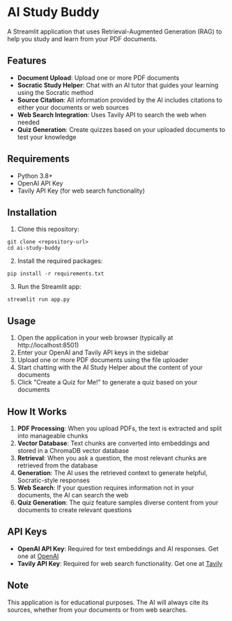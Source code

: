 # AI Study Buddy

A Streamlit application that uses Retrieval-Augmented Generation (RAG) to help you study and learn from your PDF documents.

## Features

- **Document Upload**: Upload one or more PDF documents
- **Socratic Study Helper**: Chat with an AI tutor that guides your learning using the Socratic method
- **Source Citation**: All information provided by the AI includes citations to either your documents or web sources
- **Web Search Integration**: Uses Tavily API to search the web when needed
- **Quiz Generation**: Create quizzes based on your uploaded documents to test your knowledge

## Requirements

- Python 3.8+
- OpenAI API Key
- Tavily API Key (for web search functionality)

## Installation

1. Clone this repository:
```
git clone <repository-url>
cd ai-study-buddy
```

2. Install the required packages:
```
pip install -r requirements.txt
```

3. Run the Streamlit app:
```
streamlit run app.py
```

## Usage

1. Open the application in your web browser (typically at http://localhost:8501)
2. Enter your OpenAI and Tavily API keys in the sidebar
3. Upload one or more PDF documents using the file uploader
4. Start chatting with the AI Study Helper about the content of your documents
5. Click "Create a Quiz for Me!" to generate a quiz based on your documents

## How It Works

1. **PDF Processing**: When you upload PDFs, the text is extracted and split into manageable chunks
2. **Vector Database**: Text chunks are converted into embeddings and stored in a ChromaDB vector database
3. **Retrieval**: When you ask a question, the most relevant chunks are retrieved from the database
4. **Generation**: The AI uses the retrieved context to generate helpful, Socratic-style responses
5. **Web Search**: If your question requires information not in your documents, the AI can search the web
6. **Quiz Generation**: The quiz feature samples diverse content from your documents to create relevant questions

## API Keys

- **OpenAI API Key**: Required for text embeddings and AI responses. Get one at [OpenAI](https://platform.openai.com/)
- **Tavily API Key**: Required for web search functionality. Get one at [Tavily](https://tavily.com/)

## Note

This application is for educational purposes. The AI will always cite its sources, whether from your documents or from web searches. 